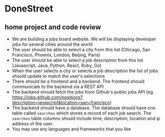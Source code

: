 # DoneStreet
## home project and code review
- We are building a jobs board website. We will be displaying developer jobs for several cities around the world
- The user should be able to select a city from this list (Chicago, San Francisco, Phoenix, London, Beijing, Paris)
- The user should be able to select a job description from this list (Javascript, Java, Python, React, Ruby, Go)
- When the user selects a city or selects a job description the list of jobs should update to match the user's selections
- There should be a frontend and a backend. The frontend should communicate to the backend via a REST API
- The backend should fetch the jobs from Github's public jobs API (eg. https://jobs.github.com/positions?description=javascript&location=san+francisco)
- The backend should have a database. The database should have one table called `searches` which stores a record of each job search. The `searches` table columns should include time, description, location and ip address of the user.
- You may use any languages and frameworks that you like